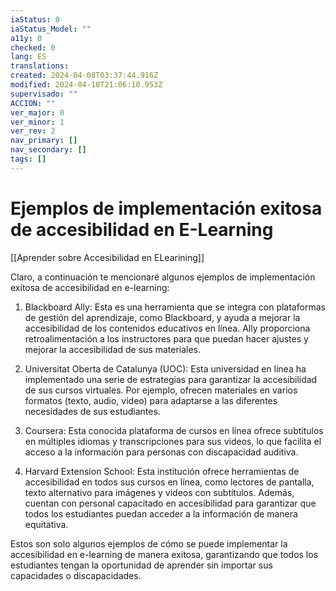 ```yaml
---
iaStatus: 0
iaStatus_Model: ""
a11y: 0
checked: 0
lang: ES
translations: 
created: 2024-04-08T03:37:44.916Z
modified: 2024-04-10T21:06:10.953Z
supervisado: ""
ACCION: ""
ver_major: 0
ver_minor: 1
ver_rev: 2
nav_primary: []
nav_secondary: []
tags: []
---
```

# Ejemplos de implementación exitosa de accesibilidad en E-Learning

[[Aprender sobre Accesibilidad en ELearining]]

Claro, a continuación te mencionaré algunos ejemplos de implementación exitosa de accesibilidad en e-learning:

1. Blackboard Ally: Esta es una herramienta que se integra con plataformas de gestión del aprendizaje, como Blackboard, y ayuda a mejorar la accesibilidad de los contenidos educativos en línea. Ally proporciona retroalimentación a los instructores para que puedan hacer ajustes y mejorar la accesibilidad de sus materiales.

2. Universitat Oberta de Catalunya (UOC): Esta universidad en línea ha implementado una serie de estrategias para garantizar la accesibilidad de sus cursos virtuales. Por ejemplo, ofrecen materiales en varios formatos (texto, audio, video) para adaptarse a las diferentes necesidades de sus estudiantes.

3. Coursera: Esta conocida plataforma de cursos en línea ofrece subtítulos en múltiples idiomas y transcripciones para sus videos, lo que facilita el acceso a la información para personas con discapacidad auditiva.

4. Harvard Extension School: Esta institución ofrece herramientas de accesibilidad en todos sus cursos en línea, como lectores de pantalla, texto alternativo para imágenes y videos con subtítulos. Además, cuentan con personal capacitado en accesibilidad para garantizar que todos los estudiantes puedan acceder a la información de manera equitativa.

Estos son solo algunos ejemplos de cómo se puede implementar la accesibilidad en e-learning de manera exitosa, garantizando que todos los estudiantes tengan la oportunidad de aprender sin importar sus capacidades o discapacidades.
